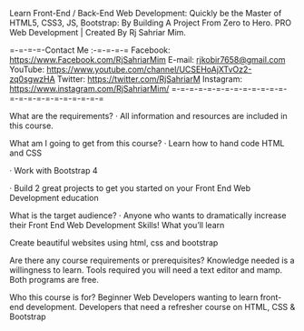 Learn Front-End / Back-End Web Development: Quickly be the Master of HTML5, CSS3, JS, Bootstrap: By Building A Project From Zero to Hero. PRO Web Development | Created By Rj Sahriar Mim.

=-=-=-=-Contact Me :-=-=-=-=
Facebook: https://www.Facebook.com/RjSahriarMim E-mail: rjkobir7658@gmail.com YouTube: https://www.youtube.com/channel/UCSEHoAjXTvOz2-zq0sgwzHA Twitter: https://twitter.com/RjSahriarM Instagram: https://www.instagram.com/RjSahriarMim/ =-=-=-=-=-=-=-=-=-=-=-=-=-=-=-=-=-=-=-=-=-=-=-=

What are the requirements?
· All information and resources are included in this course.

What am I going to get from this course?
· Learn how to hand code HTML and CSS

· Work with Bootstrap 4

· Build 2 great projects to get you started on your Front End Web Development education

What is the target audience?
· Anyone who wants to dramatically increase their Front End Web Development Skills! What you’ll learn

Create beautiful websites using html, css and bootstrap

Are there any course requirements or prerequisites?
Knowledge needed is a willingness to learn. Tools required you will need a text editor and mamp. Both programs are free.

Who this course is for?
Beginner Web Developers wanting to learn front-end development. Developers that need a refresher course on HTML, CSS & Bootstrap

